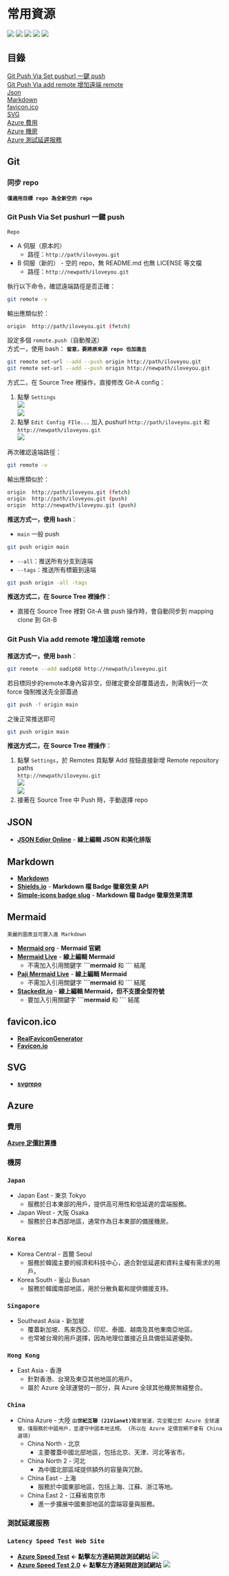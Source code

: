 # 常用資源

![](https://img.shields.io/badge/Tool-Resource-orange)
![](https://img.shields.io/badge/JSON-555?logo=json)
![](https://img.shields.io/badge/Mermaid-555?logo=mermaid)
![](https://img.shields.io/badge/Shields.io-555?logo=shieldsdotio)
![](https://img.shields.io/badge/Markdown-555?logo=markdown)

## 目錄

[Git Push Via Set pushurl 一鍵 push](#git-push-via-set-pushurl-一鍵-push)  
[Git Push Via add remote 增加遠端 remote](#git-push-via-add-remote-增加遠端-remote)  
[Json](#json)  
[Markdown](#markdown)  
[favicon.ico](#faviconico)  
[SVG](#svg)  
[Azure 費用](#費用)  
[Azure 機房](#機房)  
[Azure 測試延遲服務](#測試延遲服務)  

## Git

### 同步 repo
**`僅適用目標 repo 為全新空的 repo`**

### Git Push Via Set pushurl 一鍵 push  
  `Repo`
  - A 伺服（原本的）
    - 路徑：`http://path/iloveyou.git`
  - B 伺服（新的） - 空的 repo，無 README.md 也無 LICENSE 等文檔
    - 路徑：`http://newpath/iloveyou.git`

  執行以下命令，確認遠端路徑是否正確：
  ```bash
  git remote -v
  ```
  輸出應類似於：
  ```bash
  origin  http://path/iloveyou.git (fetch)
  ```

  設定多個 `remote.push`（自動推送）  
  方式一，使用 bash：  **`留意，要將原來源 repo 也加進去`**
  ```bash
  git remote set-url --add --push origin http://path/iloveyou.git
  git remote set-url --add --push origin http://newpath/iloveyou.git
  ```
  方式二，在 Source Tree 裡操作，直接修改 Git-A config：
  1. 點擊 `Settings`  
    ![](./img/soucetree_repo_settings.png)  
    ![](./img/soucetree_repo_settings_repository_settings.png)
  2. 點擊 `Edit Config FIle...` 加入 pushurl `http://path/iloveyou.git` 和 `http://newpath/iloveyou.git`  
    ![](./img/soucetree_repo_config.png)

  再次確認遠端路徑：
  ```bash
  git remote -v
  ```
  輸出應類似於：
  ```bash
  origin  http://path/iloveyou.git (fetch)
  origin  http://path/iloveyou.git (push)
  origin  http://newpath/iloveyou.git (push)
  ```
  **推送方式一，使用 bash**：
  - `main` 一般 push
  ```bash
  git push origin main
  ```
  - `--all`：推送所有分支到遠端
  - `--tags`：推送所有標籤到遠端
  ```bash
  git push origin -all -tags
  ```
  **推送方式二，在 Source Tree 裡操作**：
  - 直接在 Source Tree 裡對 Git-A 做 push 操作時，會自動同步到 mapping clone 到 Git-B

### Git Push Via add remote 增加遠端 remote
**推送方式一，使用 bash**：
```bash
git remote --add oadip68 http://newpath/iloveyou.git
```
若目標同步的remote本身內容非空，但確定要全部覆蓋過去，則需執行一次 force 強制推送先全部蓋過
```bash
git push -f origin main
```
之後正常推送即可
```bash
git push origin main
```
**推送方式二，在 Source Tree 裡操作**：
  1. 點擊 `Settings`，於 Remotes 頁點擊 Add 按鈕直接新增 Remote repository paths  
    `http://newpath/iloveyou.git`  
    ![](./img/soucetree_repo_settings.png)  
    ![](./img/soucetree_repo_settings_repository_settings.png)
  2. 接著在 Source Tree 中 Push 時，手動選擇 repo

## JSON
- **<a href="https://jsoneditoronline.org/" target="_blank" rel="noopener noreferrer" bold="normal">JSON Edior Online</a>** - **線上編輯 JSON 和美化排版**

## Markdown
- **<a href="https://markdown.tw/" target="_blank" rel="noopener noreferrer" bold="normal">Markdown</a>**
- **<a href="https://shields.io/" target="_blank" rel="noopener noreferrer" bold="normal">Shields.io</a>** - **Markdown 檔 Badge 徽章效果 API**
- **<a href="https://github.com/simple-icons/simple-icons/blob/master/slugs.md" target="_blank" rel="noopener noreferrer" bold="normal">Simple-icons badge slug</a>** - **Markdown 檔 Badge 徽章效果清單**

## Mermaid
`美麗的圖表且可置入進 Markdown`
- **<a href="https://mermaid.js.org/" target="_blank" rel="noopener noreferrer" bold="normal">Mermaid org</a>** - **Mermaid 官網**
- **<a href="https://mermaid.live/" target="_blank" rel="noopener noreferrer" bold="normal">Mermaid Live</a>** - **線上編輯 Mermaid**
  - 不需加入引用關鍵字 **\```mermaid** 和 **\```** 結尾
- **<a href="https://paji-toolset.net/zh-TW/mermaid-editor" target="_blank" rel="noopener noreferrer" bold="normal">Paji Mermaid Live</a>** - **線上編輯 Mermaid**
  - 不需加入引用關鍵字 **\```mermaid** 和 **\```** 結尾
- **<a href="https://stackedit.io/" target="_blank" rel="noopener noreferrer" bold="normal">Stackedit.io</a>** - **線上編輯 Mermaid，但不支援全型符號**
  - 要加入引用關鍵字 **\```mermaid** 和 **\```** 結尾

## favicon.ico
- **<a href="https://realfavicongenerator.net/" target="_blank" rel="noopener noreferrer" bold="normal">RealFaviconGenerator</a>**
- **<a href="https://favicon.io/" target="_blank" rel="noopener noreferrer" bold="normal">Favicon.io</a>**

## SVG
- **<a href="https://www.svgrepo.com/vectors/github/" target="_blank" rel="noopener noreferrer" bold="normal">svgrepo</a>**

## Azure

### 費用
**<a href="https://azure.microsoft.com/zh-tw/pricing/calculator/" target="_blank" rel="noopener noreferrer" bold="normal">Azure 定價計算機</a>**


### 機房
  ### `Japan`
  - Japan East - 東京 Tokyo
    - 服務於日本東部的用戶，提供高可用性和低延遲的雲端服務。
  - Japan West - 大阪 Osaka
    - 服務於日本西部地區，通常作為日本東部的備援機房。
  ### `Korea`
  - Korea Central - 首爾 Seoul
    - 服務於韓國主要的經濟和科技中心，適合對低延遲和資料主權有需求的用戶。
  - Korea South - 釜山 Busan
    - 服務於韓國南部地區，用於分散負載和提供備援支持。
  ### `Singapore`
  - Southeast Asia - 新加坡
    - 覆蓋新加坡、馬來西亞、印尼、泰國、越南及其他東南亞地區。
    - 也常被台灣的用戶選擇，因為地理位置接近且具備低延遲優勢。
  ### `Hong Kong`
  - East Asia - 香港
    - 針對香港、台灣及東亞其他地區的用戶。
    - 屬於 Azure 全球運營的一部分，與 Azure 全球其他機房無縫整合。
  ### `China`
  - China Azure - 大陸 `由`**`世紀互聯 (21Vianet)`**`獨家營運，完全獨立於 Azure 全球運營，僅服務於中國用戶，並遵守中國本地法規。 (所以在 Azure 定價官網不會有 China 選項)`
    - China North - 北京
      - 主要覆蓋中國北部地區，包括北京、天津、河北等省市。
    - China North 2 - 河北
      - 為中國北部區域提供額外的容量與冗餘。
    - China East - 上海
      - 服務於中國東部地區，包括上海、江蘇、浙江等地。
    - China East 2 - 江蘇省南京市
      - 進一步擴展中國東部地區的雲端容量與服務。

### 測試延遲服務
  ### `Latency Speed Test Web Site`
  - **<a href="https://www.azurespeed.com/Azure/Latency" target="_blank" rel="noopener noreferrer" bold="normal">Azure Speed Test</a>** **<- 點擊左方連結開啟測試網站**
    ![](./img/azure_speed_test.png)
  - **<a href="https://azurespeedtest.azurewebsites.net/" target="_blank" rel="noopener noreferrer" bold="normal">Azure Speed Test 2.0</a>** **<- 點擊左方連結開啟測試網站**
    ![](./img/azure_speed_test_2.png)